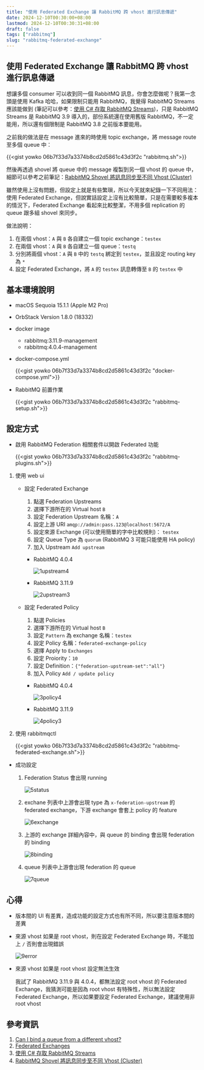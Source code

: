 ```yaml
---
title: "使用 Federated Exchange 讓 RabbitMQ 跨 vhost 進行訊息傳遞"
date: 2024-12-10T00:30:00+08:00
lastmod: 2024-12-10T00:30:31+08:00
draft: false
tags: ["rabbitmq"]
slug: "rabbitmq-federated-exchange"
---
```


## 使用 Federated Exchange 讓 RabbitMQ 跨 vhost 進行訊息傳遞

想讓多個 consumer 可以收到同一個 RabbitMQ 訊息，你會怎麼做呢？我第一念頭是使用 Kafka 哈哈，如果限制只能用 RabbitMQ，我覺得 RabbitMQ Streams 應該能做到 (筆記可以參考：[使用 C# 存取 RabbitMQ Streams](/csharp-rabbitmq-streams/))，只是 RabbitMQ Streams 是 RabbitMQ 3.9 導入的，部份系統還在使用舊版 RabbitMQ，不一定能用，所以還有個限制是 RabbitMQ 3.8 之前版本要能用。

之前我的做法是在 message 進來的時使用 topic exchange，將 message route 至多個 queue 中：

{{<gist yowko 06b7f33d7a3374b8cd2d5861c43d3f2c "rabbitmq.sh">}}

然後再透過 shovel 將 queue 中的 message 複製到另一個 vhost 的 queue 中，細節可以參考之前筆記：[RabbitMQ Shovel 將訊息同步至不同 Vhost (Cluster)](/rabbitmq-shovel/)

雖然使用上沒有問題，但設定上就是有些繁瑣，所以今天就來紀錄一下不同用法：使用 Federated Exchange，但說實話設定上沒有比較簡單，只是在需要較多複本的情況下，Federated Exchange 看起來比較整潔，不用多個 replication 的 queue 跟多組 shovel 來同步。

做法說明：

1. 在兩個 vhost：`A` 與 `B` 各自建立一個 topic exchange：`testex`
2. 在兩個 vhost：`A` 與 `B` 各自建立一個 queue：`testq`
3. 分別將兩個 vhost：`A` 與 `B` 中的 `testq` 綁定到 `testex`，並且設定 routing key 為 `*`
4. 設定 Federated Exchange，將 `A` 的 `testex` 訊息轉傳至 `B` 的 `testex` 中

## 基本環境說明

- macOS Sequoia 15.1.1 (Apple M2 Pro)
- OrbStack Version 1.8.0 (18332)
- docker image
    - rabbitmq:3.11.9-management
    - rabbitmq:4.0.4-management
- docker-compose.yml

    {{<gist yowko 06b7f33d7a3374b8cd2d5861c43d3f2c "docker-compose.yml">}}

- RabbitMQ 前置作業

    {{<gist yowko 06b7f33d7a3374b8cd2d5861c43d3f2c "rabbitmq-setup.sh">}}

## 設定方式

- 啟用 RabbitMQ Federation 相關套件以開啟 Federated 功能

    {{<gist yowko 06b7f33d7a3374b8cd2d5861c43d3f2c "rabbitmq-plugins.sh">}}

1. 使用 web ui

    - 設定 Federated Exchange

        1. 點選 Federation Upstreams
        2. 選擇下游所在的 Virtual host `B`
        3. 設定 Federation Upstream 名稱：`A`
        4. 設定上游 URI `amqp://admin:pass.123@localhost:5672/A`
        5. 設定來源 Exchange (可以使用簡單的字中比較規則)： `testex`
        6. 設定 Queue Type 為 `quorum` (RabbitMQ 3 可能只能使用 HA policy)
        7. 加入 Upstream `Add upstream`

        - RabbitMQ 4.0.4

            ![1upstream4](https://github.com/user-attachments/assets/ea75f931-76ee-4dba-bf34-8722b962f425)
        - RabbitMQ 3.11.9

            ![2upstream3](https://github.com/user-attachments/assets/04a7e0f1-8d68-437a-8d81-6ac262596d9c)

    - 設定 Federated Policy

        1. 點選 Policies
        2. 選擇下游所在的 Virtual host `B`
        3. 設定 `Pattern` 為 exchange 名稱：`testex`
        4. 設定 Policy 名稱：`federated-exchange-policy`
        5. 選擇 Apply to `Exchanges`
        6. 設定 Proiority：`10`
        7. 設定 Definition：`{"federation-upstream-set":"all"}`
        8. 加入 Policy `Add / update policy`

        - RabbitMQ 4.0.4

            ![3policy4](https://github.com/user-attachments/assets/8b15f893-7400-46a6-8db0-fc262550a801)
        - RabbitMQ 3.11.9

            ![4policy3](https://github.com/user-attachments/assets/79f50b0b-b550-428d-bcfb-21d9476f3527)

2. 使用 rabbitmqctl

    {{<gist yowko 06b7f33d7a3374b8cd2d5861c43d3f2c "rabbitmq-federated-exchange.sh">}}

- 成功設定

    1. Federation Status 會出現 running

        ![5status](https://github.com/user-attachments/assets/22aa4d68-892b-42ac-9414-96c607a9382e)

    2. exchane 列表中上游會出現 type 為 `x-federation-upstream` 的 federated exchange，下游 exchange 會套上 policy 的 feature

        ![6exchange](https://github.com/user-attachments/assets/f3065a21-d270-4c5e-af74-ca8696055699)

    3. 上游的 exchange 詳細內容中，與 queue 的 binding 會出現 federation 的 binding

        ![8binding](https://github.com/user-attachments/assets/59630015-be7b-4007-b970-8a3b250df1bb)

    4. queue 列表中上游會出現 federation 的 queue

        ![7queue](https://github.com/user-attachments/assets/d7374fca-d392-47a1-8626-1b8930939029)

## 心得

- 版本間的 UI 有差異，造成功能的設定方式也有所不同，所以要注意版本間的差異
- 來源 vhost 如果是 root vhost，則在設定 Federated Exchange 時，不能加上 `/` 否則會出現錯誤

    ![9error](https://github.com/user-attachments/assets/8bc41a7f-fe50-483f-bbd9-23c8f3577140)

- 來源 vhost 如果是 root vhost 設定無法生效

    我試了 RabbitMQ 3.11.9 與 4.0.4，都無法設定 root vhost 的 Federated Exchange，我猜測可能是因為 root vhost 有特殊性，所以無法設定 Federated Exchange，所以如果要設定 Federated Exchange，建議使用非 root vhost

## 參考資訊

1. [Can I bind a queue from a different vhost?](https://stackoverflow.com/a/43232061)
2. [Federated Exchanges](https://www.rabbitmq.com/docs/federated-exchanges)
3. [使用 C# 存取 RabbitMQ Streams](/csharp-rabbitmq-streams/)
4. [RabbitMQ Shovel 將訊息同步至不同 Vhost (Cluster)](/rabbitmq-shovel/)

